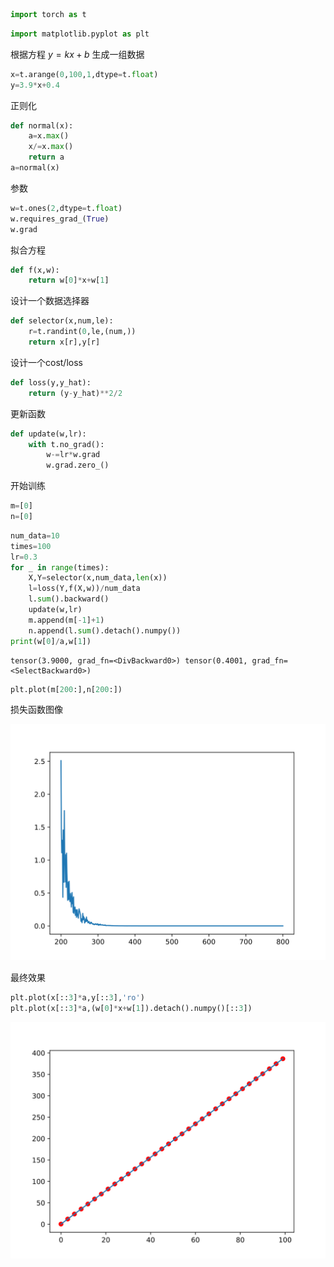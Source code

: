 ```python
import torch as t
```


```python
import matplotlib.pyplot as plt
```

根据方程 $y=kx+b$ 生成一组数据


```python
x=t.arange(0,100,1,dtype=t.float)
y=3.9*x+0.4
```

正则化


```python
def normal(x):
    a=x.max()
    x/=x.max()
    return a
a=normal(x)
```

参数


```python
w=t.ones(2,dtype=t.float)
w.requires_grad_(True)
w.grad
```

拟合方程


```python
def f(x,w):
    return w[0]*x+w[1]
```

设计一个数据选择器


```python
def selector(x,num,le):
    r=t.randint(0,le,(num,))
    return x[r],y[r]
```

设计一个cost/loss


```python
def loss(y,y_hat):
    return (y-y_hat)**2/2
```

更新函数


```python
def update(w,lr):
    with t.no_grad():
        w-=lr*w.grad
        w.grad.zero_()
```

开始训练

```python
m=[0]
n=[0]
```

```python
num_data=10
times=100
lr=0.3
for _ in range(times):
    X,Y=selector(x,num_data,len(x))
    l=loss(Y,f(X,w))/num_data
    l.sum().backward()
    update(w,lr)
    m.append(m[-1]+1)
    n.append(l.sum().detach().numpy())
print(w[0]/a,w[1])
```

    tensor(3.9000, grad_fn=<DivBackward0>) tensor(0.4001, grad_fn=<SelectBackward0>)






```python
plt.plot(m[200:],n[200:])
```

损失函数图像

    
![](../图片/4.svg)
    
最终效果

```python
plt.plot(x[::3]*a,y[::3],'ro')
plt.plot(x[::3]*a,(w[0]*x+w[1]).detach().numpy()[::3])
```
![](../图片/5.svg)

